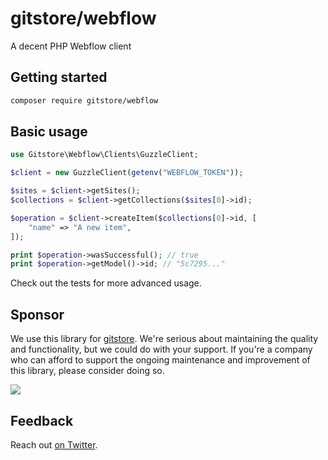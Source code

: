 # gitstore/webflow

A decent PHP Webflow client

## Getting started

```sh
composer require gitstore/webflow
```

## Basic usage

```php
use Gitstore\Webflow\Clients\GuzzleClient;

$client = new GuzzleClient(getenv("WEBFLOW_TOKEN"));

$sites = $client->getSites();
$collections = $client->getCollections($sites[0]->id);

$operation = $client->createItem($collections[0]->id, [
    "name" => "A new item",
]);

print $operation->wasSuccessful(); // true
print $operation->getModel()->id; // "5c7295..."
```

Check out the tests for more advanced usage.

## Sponsor

We use this library for [gitstore](https://gitstore.app). We're serious about maintaining the quality and functionality, but we could do with your support. If you're a company who can afford to support the ongoing maintenance and improvement of this library, please consider doing so.

<a href="https://enjoy.gitstore.app/repositories/assertchris/gitstore-webflow"><img src="https://enjoy.gitstore.app/repositories/assertchris/gitstore-webflow/plans/badge-82.svg"></a>

## Feedback

Reach out [on Twitter](https://twitter.com/assertchris).
